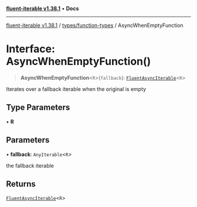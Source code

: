 [**fluent-iterable v1.38.1**](../../../README.md) • **Docs**

***

[fluent-iterable v1.38.1](../../../README.md) / [types/function-types](../README.md) / AsyncWhenEmptyFunction

# Interface: AsyncWhenEmptyFunction()

> **AsyncWhenEmptyFunction**\<`R`\>(`fallback`): [`FluentAsyncIterable`](../../../index/interfaces/FluentAsyncIterable.md)\<`R`\>

Iterates over a fallback iterable when the original is empty

## Type Parameters

• **R**

## Parameters

• **fallback**: `AnyIterable`\<`R`\>

the fallback iterable

## Returns

[`FluentAsyncIterable`](../../../index/interfaces/FluentAsyncIterable.md)\<`R`\>
